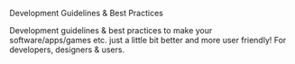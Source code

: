Development Guidelines &amp; Best Practices

Development guidelines &amp; best practices to make your software/apps/games etc. just a little bit better and more user friendly! For developers, designers & users.


